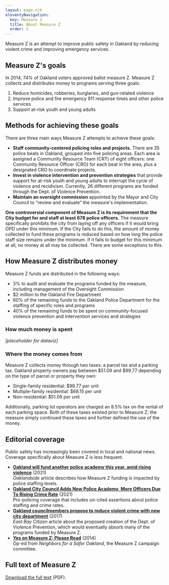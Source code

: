 ```yaml
---
layout: page.njk
eleventyNavigation:
  key: Measure Z
  title: About Measure Z
  order: 1
---
```



Measure Z is an attempt to improve public safety in Oakland by reducing violent crime and improving emergency services.

## Measure Z's goals

In 2014, 74% of Oakland voters approved ballot measure Z. Measure Z collects and distributes money to programs serving three goals:

1. Reduce homicides, robberies, burglaries, and gun-related violence
2. Improve police and fire emergency 911 response times and other police services
3. Support at-risk youth and young adults

## Methods for achieving these goals

There are three main ways Measure Z attempts to achieve these goals:

- **Staff community-centered policing roles and projects.** There are 35 police beats in Oakland, grouped into five policing areas. Each area is assigned a Community Resource Team (CRT) of eight officers: one Community Resource Officer (CRO) for each beat in the area, plus a designated CRO to coordinate projects.   
- **Invest in violence intervention and prevention strategies** that provide support for at-risk youth and young adults to interrupt the cycle of violence and recidivism. Currently, 26 different programs are funded through the Dept. of Violence Prevention.
- **Maintain an oversight commission** appointed by the Mayor and City Council to “review and evaluate” the measure's implementation.

<div class="alert alert-info" role="alert">
<b>One controversial component of Measure Z is its requirement that the City budget for and staff at least 678 police officers.</b> The measure specifically prohibits the city from laying off any officers if it would bring OPD under this minimum. If the City fails to do this, the amount of money collected to fund these programs is reduced based on how long the police staff size remains under the minimum. If it fails to budget for this minimum at all, no money at all may be collected. There are some exceptions to this.
</div>

## How Measure Z distributes money

Measure Z funds are distributed in the following ways:
- 3% to audit and evaluate the programs funded by the measure, including management of the Oversight Commission
- $2 million to the Oakland Fire Department
- 60% of the remaining funds to the Oakland Police Department for the staffing of specific roles and programs
- 40% of the remaining funds to be spent on community-focused violence prevention and intervention services and strategies

### How much money is spent

*[placeholder for dataviz]*


### Where the money comes from

Measure Z collects money through two taxes: a parcel tax and a parking tax. Oakland property owners pay between $51.09 and $99.77 depending on the type of parcel or property they own:
- Single-family residential: $99.77 per unit
- Multiple-family residential: $68.15 per unit
- Non-residential: $51.09 per unit

Additionally, parking lot operators are charged an 8.5% tax on the rental of each parking space. Both of these taxes existed prior to Measure Z; the measure simply continued these taxes and further defined the use of the money.


## Editorial coverage

Public safety has increasingly been covered in local and national news. Coverage specifically about Measure Z is less frequent.

- **[Oakland will fund another police academy this year, amid rising violence](https://oaklandside.org/2021/09/22/oakland-fund-police-academy-this-year-amid-rising-violence/)** (2021)  
*Oaklandside* article describes how Measure Z funding is impacted by police staffing levels.
- **[Oakland City Council Adds New Police Academy, More Officers Due To Rising Crime Rate](https://californiaglobe.com/articles/oakland-city-council-adds-new-police-academy-more-officers-due-to-rising-crime-rate/)** (2021)  
Pro-policing coverage that includes un-cited assertions about police staffing and crime rates.
- **[Oakland councilmembers propose to reduce violent crime with new city department](https://ebcitizen.com/2017/04/12/oakland-councilmembers-propose-to-reduce-violent-crime-with-new-city-department/)** (2017)   
*East Bay Citizen* article about the proposed creation of the Dept. of Violence Prevention, which would eventually absorb many of the programs funded by Measure Z.
- **[Yes on Measure Z: Please Read](https://mgodems.org/newsletters/yes-on-measure-z-please-read/)** (2014)  
Op-ed from *Neighbors for a Safer Oakland*, the Measure Z campaign committee.

## Full text of Measure Z

[Download the full text](https://cao-94612.s3.amazonaws.com/documents/Measure-Z-Reso-85149.pdf) (PDF).
